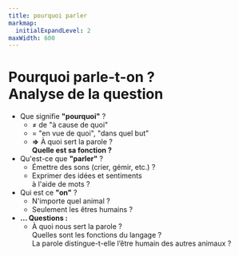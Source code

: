 ```yaml
---
title: pourquoi parler
markmap:
  initialExpandLevel: 2
maxWidth: 600
---
```

# **Pourquoi parle-t-on ?** <br> Analyse de la question
- Que signifie **"pourquoi"** ? <!--fold-->
  - ≠ de "à cause de quoi"
  - = "en vue de quoi", "dans quel but"
  - **=>** À quoi sert la parole ? <br> **Quelle est sa fonction ?**
- Qu'est-ce que **"parler"** ? <!--fold-->
  - Émettre des sons (crier, gémir, etc.) ? 
  - Exprimer des idées et sentiments <br> à l'aide de mots ?
- Qui est ce **"on"** ? <!--fold-->
  - N'importe quel animal ? 
  - Seulement les êtres humains ?
- **... Questions :**
  - À quoi nous sert la parole ? <br> Quelles sont les fonctions du langage ? <br> La parole distingue-t-elle l’être humain des autres animaux ? 